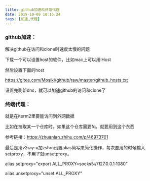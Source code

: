 ```yaml
---
title: github加速和终端代理
date: 2019-10-09 10:16:24
tags: [加速,代理]
---
```


### github加速：

解决github在访问和clone时速度太慢的问题

下载一个可以设置host的软件，比如mac上可以用iHost

然后设置下面的host

https://gitee.com/Mosiki/github/raw/master/github_hosts.txt

设置完刷新dns，就可以加速github的访问和clone了

### 终端代理：

就是在iterm2里要能访问到外网数据

比如在拉取某一个仓库时，如果这个仓库需要fq，就要用到这个东西

参考链接：https://zhuanlan.zhihu.com/p/46973701

最后是用v2ray-u加zshrc设置alias简写来简化操作，每次要用的时候输入setproxy，不用了就unsetproxy。

alias setproxy="export ALL_PROXY=socks5://127.0.0.1:1080"

alias unsetproxy="unset ALL_PROXY"